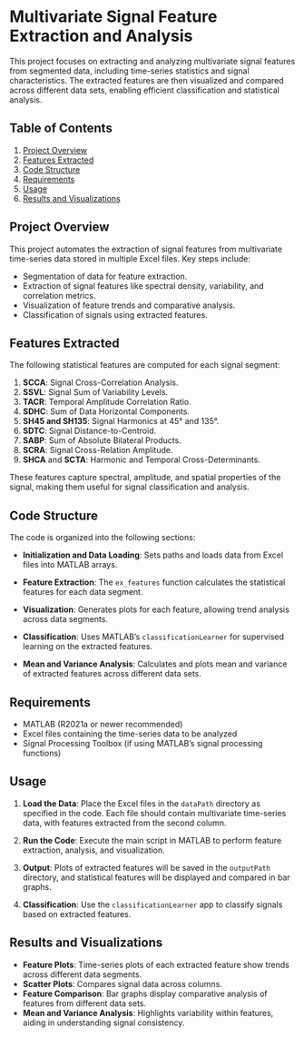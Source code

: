 # Multivariate Signal Feature Extraction and Analysis

This project focuses on extracting and analyzing multivariate signal features from segmented data, including time-series statistics and signal characteristics. The extracted features are then visualized and compared across different data sets, enabling efficient classification and statistical analysis.

## Table of Contents

1. [Project Overview](#project-overview)
2. [Features Extracted](#features-extracted)
3. [Code Structure](#code-structure)
4. [Requirements](#requirements)
5. [Usage](#usage)
6. [Results and Visualizations](#results-and-visualizations)

## Project Overview

This project automates the extraction of signal features from multivariate time-series data stored in multiple Excel files. Key steps include:
- Segmentation of data for feature extraction.
- Extraction of signal features like spectral density, variability, and correlation metrics.
- Visualization of feature trends and comparative analysis.
- Classification of signals using extracted features.

## Features Extracted

The following statistical features are computed for each signal segment:
1. **SCCA**: Signal Cross-Correlation Analysis.
2. **SSVL**: Signal Sum of Variability Levels.
3. **TACR**: Temporal Amplitude Correlation Ratio.
4. **SDHC**: Sum of Data Horizontal Components.
5. **SH45 and SH135**: Signal Harmonics at 45° and 135°.
6. **SDTC**: Signal Distance-to-Centroid.
7. **SABP**: Sum of Absolute Bilateral Products.
8. **SCRA**: Signal Cross-Relation Amplitude.
9. **SHCA** and **SCTA**: Harmonic and Temporal Cross-Determinants.

These features capture spectral, amplitude, and spatial properties of the signal, making them useful for signal classification and analysis.

## Code Structure

The code is organized into the following sections:

- **Initialization and Data Loading**: 
  Sets paths and loads data from Excel files into MATLAB arrays.
  
- **Feature Extraction**: 
  The `ex_features` function calculates the statistical features for each data segment.
  
- **Visualization**: 
  Generates plots for each feature, allowing trend analysis across data segments.
  
- **Classification**: 
  Uses MATLAB’s `classificationLearner` for supervised learning on the extracted features.
  
- **Mean and Variance Analysis**: 
  Calculates and plots mean and variance of extracted features across different data sets.

## Requirements

- MATLAB (R2021a or newer recommended)
- Excel files containing the time-series data to be analyzed
- Signal Processing Toolbox (if using MATLAB’s signal processing functions)

## Usage

1. **Load the Data**: 
   Place the Excel files in the `dataPath` directory as specified in the code. Each file should contain multivariate time-series data, with features extracted from the second column.

2. **Run the Code**: 
   Execute the main script in MATLAB to perform feature extraction, analysis, and visualization.

3. **Output**: 
   Plots of extracted features will be saved in the `outputPath` directory, and statistical features will be displayed and compared in bar graphs. 

4. **Classification**: 
   Use the `classificationLearner` app to classify signals based on extracted features.

## Results and Visualizations

- **Feature Plots**: Time-series plots of each extracted feature show trends across different data segments.
- **Scatter Plots**: Compares signal data across columns.
- **Feature Comparison**: Bar graphs display comparative analysis of features from different data sets.
- **Mean and Variance Analysis**: Highlights variability within features, aiding in understanding signal consistency.

